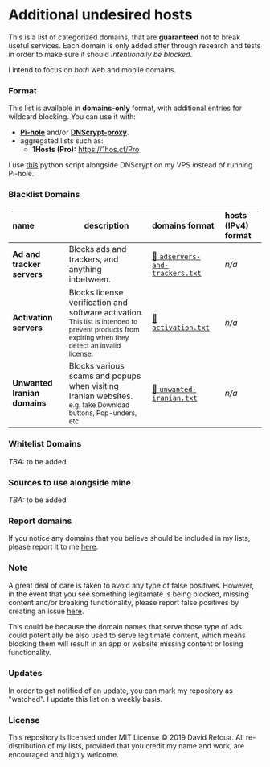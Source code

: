 
# Additional undesired hosts
This is a list of categorized domains, that are **guaranteed** not to break useful services.  Each domain is only added after through research and tests in order to make sure it should _intentionally be blocked_.

I intend to focus on _both_ web and mobile domains.

### Format
This list is available in **domains-only** format, with additional entries for wildcard blocking. You can use it with:
- [**Pi-hole**](https://pi-hole.net/) and/or [**DNScrypt-proxy**](https://simplednscrypt.org/).
- aggregated lists such as:
   - **1Hosts (Pro):** https://1hos.cf/Pro

I use [this](https://github.com/zeffy/dnscrypt-blocking-additions/blob/master/script/make_blacklist.py) python script alongside DNScrypt on my VPS instead of running Pi-hole.

### Blacklist Domains
| name                                    | description                                                   | domains format | hosts (IPv4) format |
| :-------------------------------------- | ------------------------------------------------------------- | :------------- | :------------------ |
| **Ad and tracker servers**              | Blocks ads and trackers, and anything inbetween.              | [📝 `adservers-and-trackers.txt`](https://raw.githubusercontent.com/DRSDavidSoft/additional-hosts/master/domains/blacklist/adservers-and-trackers.txt) | _n/a_ |
| **Activation servers**                  | Blocks license verification and software activation.<br/><sup>This list is intended to prevent products from expiring when they detect an invalid license.</sup> | [📝 `activation.txt`](https://raw.githubusercontent.com/DRSDavidSoft/additional-hosts/master/domains/blacklist/activation.txt) | _n/a_ |
| **Unwanted Iranian domains**            | Blocks various scams and popups when visiting Iranian websites.<br/><sup>e.g. fake Download buttons, Pop-unders, etc</sup> | [📝 `unwanted-iranian.txt`](https://raw.githubusercontent.com/DRSDavidSoft/additional-hosts/master/domains/blacklist/unwanted-iranian.txt) | _n/a_ |

### Whitelist Domains
_TBA:_ to be added

### Sources to use alongside mine
_TBA:_ to be added

### Report domains
If you notice any domains that you believe should be included in my lists, please report it to me [here](issues/new).  

### Note
A great deal of care is taken to avoid any type of false positives.  However, in the event that you see something legitamate is being blocked, missing content and/or breaking functionality, please report false positives by creating an issue [here](issues/new).

This could be because the domain names that serve those type of ads could potentially be also used to serve legitimate content, which means blocking them will result in an app or website missing content or losing functionality.

### Updates
In order to get notified of an update, you can mark my repository as "watched". I update this list on a weekly basis.

### License
This repository is licensed under MIT License © 2019 David Refoua.  All re-distribution of my lists, provided that you credit my name and work, are encouraged and highly welcome.
